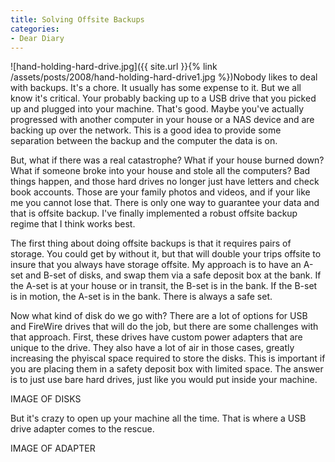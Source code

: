 ```yaml
---
title: Solving Offsite Backups
categories:
- Dear Diary
---
```


![hand-holding-hard-drive.jpg]({{ site.url }}{% link /assets/posts/2008/hand-holding-hard-drive1.jpg %})Nobody likes to deal with backups. It's a chore. It usually has some expense to it. But we all know it's critical. Your probably backing up to a USB drive that you picked up and plugged into your machine. That's good. Maybe you've actually progressed with another computer in your house or a NAS device and are backing up over the network. This is a good idea to provide some separation between the backup and the computer the data is on.

But, what if there was a real catastrophe? What if your house burned down? What if someone broke into your house and stole all the computers? Bad things happen, and those hard drives no longer just have letters and check book accounts. Those are your family photos and videos, and if your like me you cannot lose that. There is only one way to guarantee your data and that is offsite backup. I've finally implemented a robust offsite backup regime that I think works best.

<!-- more -->
The first thing about doing offsite backups is that it requires pairs of storage. You could get by without it, but that will double your trips offsite to insure that you always have storage offsite. My approach is to have an A-set and B-set of disks, and swap them via a safe deposit box at the bank. If the A-set is at your house or in transit, the B-set is in the bank. If the B-set is in motion, the A-set is in the bank. There is always a safe set.

Now what kind of disk do we go with? There are a lot of options for USB and FireWire drives that will do the job, but there are some challenges with that approach. First, these drives have custom power adapters that are unique to the drive. They also have a lot of air in those cases, greatly increasing the phyiscal space required to store the disks. This is important if you are placing them in a safety deposit box with limited space. The answer is to just use bare hard drives, just like you would put inside your machine.

IMAGE OF DISKS

But it's crazy to open up your machine all the time. That is where a USB drive adapter comes to the rescue.

IMAGE OF ADAPTER
